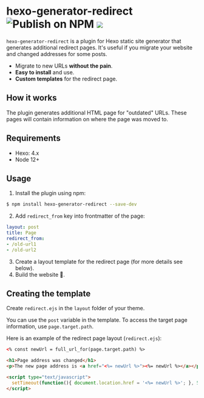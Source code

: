 # hexo-generator-redirect ![Publish on NPM](https://github.com/sergeyzwezdin/hexo-generator-redirect/workflows/Publish%20on%20NPM/badge.svg?branch=master) ![](https://img.shields.io/npm/v/hexo-generator-redirect)

`hexo-generator-redirect` is a plugin for Hexo static site generator that generates additional redirect pages. It's useful if you migrate your website and changed addresses for some posts.

* Migrate to new URLs **without the pain**.
* **Easy to install** and use.
* **Custom templates** for the redirect page.

## How it works

The plugin generates additional HTML page for "outdated" URLs. These pages will contain information on where the page was moved to.

## Requirements
- Hexo: 4.x
- Node 12+

## Usage

1. Install the plugin using npm:
```bash
$ npm install hexo-generator-redirect --save-dev
```
2. Add `redirect_from` key into frontmatter of the page:
```yaml
layout: post
title: Page
redirect_from:
- /old-url1
- /old-url2
```
3. Create a layout template for the redirect page (for more details see below).
4. Build the website 🤝.

## Creating the template

Create `redirect.ejs` in the `layout` folder of your theme.

You can use the `post` variable in the template. To access the target page information, use `page.target.path`.

Here is an example of the redirect page layout (`redirect.ejs`):

```html
<% const newUrl = full_url_for(page.target.path) %>

<h1>Page address was changed</h1>
<p>The new page address is <a href="<%= newUrl %>"><%= newUrl %></a></p>

<script type="text/javascript">
  setTimeout(function(){ document.location.href = '<%= newUrl %>'; }, 5000);
</script>
```
